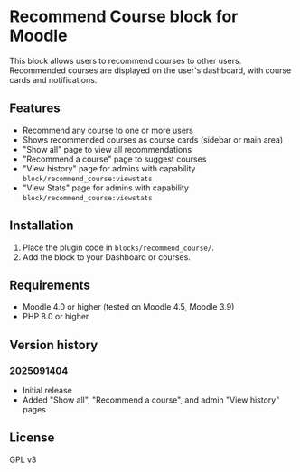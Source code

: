 # Recommend Course block for Moodle

This block allows users to recommend courses to other users.  
Recommended courses are displayed on the user's dashboard, with course cards and notifications.

## Features
- Recommend any course to one or more users
- Shows recommended courses as course cards (sidebar or main area)
- "Show all" page to view all recommendations
- "Recommend a course" page to suggest courses
- "View history" page for admins with capability `block/recommend_course:viewstats`
- "View Stats" page for admins with capability `block/recommend_course:viewstats`

## Installation
1. Place the plugin code in `blocks/recommend_course/`.
3. Add the block to your Dashboard or courses.

## Requirements
- Moodle 4.0 or higher (tested on Moodle 4.5, Moodle 3.9)
- PHP 8.0 or higher

## Version history
### 2025091404
- Initial release
- Added "Show all", "Recommend a course", and admin "View history" pages

## License
GPL v3
